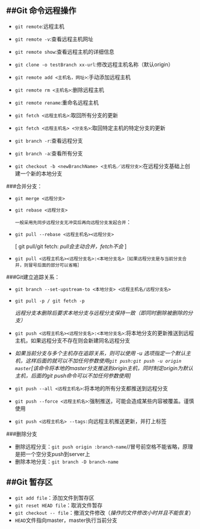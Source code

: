 ##Git 命令远程操作
---
+ `git remote`:远程主机
+ `git remote -v`:查看远程主机网址
+ `git remote show`:查看远程主机的详细信息
+ `git clone -o testBranch xx-url`:修改远程主机名称（默认origin）

+ `git remote add <主机名，网址>`:手动添加远程主机
+ `git remote rm <主机名>`:删除远程主机
+ `git remote rename`:重命名远程主机
+ `git fetch <远程主机名>`:取回所有分支的更新
+ `git fetch <远程主机名> <分支名>`:取回特定主机的特定分支的更新
+ `git branch -r`:查看远程分支
+ `git branch -a`:查看所有分支
+ `git checkout -b <newBranchName> <主机名／远程分支>`:在远程分支基础上创建一个新的本地分支

###合并分支：
+ `git merge <远程分支>`
+ `git rebase <远程分支>`

	`一般采用先同步远程分支无冲突后再向远程分支发起合并`：

+ `git pull --rebase <远程主机名><远程分支>` 

	[ git pull/git fetch: *pull会主动合并，fetch不会* ]
+ `git pull <远程主机名><远程分支名>:<本地分支名>［如果远程分支是与当前分支合并，则冒号后面的部分可以省略］`


###Git建立追踪关系：
+ `git branch --set-upstream-to <本地分支> <远程主机名/远程分支名>`
+ `git pull -p / git fetch -p`
	
	*远程分支本删除后要求本地分支与远程分支保持一致（即同时删除被删除的分支）*

+ `git push <远程主机名><远程分支名>:<本地分支名>`:将本地分支的更新推送到远程主机，如果远程分支不存在则会新建同名远程分支

+ *如果当前分支与多个主机存在追踪关系，则可以使用 -u 选项指定一个默认主机，这样后面的就可以不加任何参数使用`git push:git push -u origin master`[该命令将本地的master分支推送到origin主机，同时制定origin为默认主机，后面的git push命令可以不加任何参数使用]*
+ `git push --all <远程主机名>`:将本地的所有分支都推送到远程分支
+ `git push --force <远程主机名>`:强制推送，可能会造成某些内容被覆盖。谨慎使用
+ `git push <远程主机名> --tags:`向远程主机推送更新，并打上标签

###删除分支
+ 删除远程分支：`git push origin :branch-name`//冒号前空格不能省略，原理是把一个空分支push到server上
+ 删除本地分支：`git branch -D branch-name`

##Git 暂存区
---
+ `git add file`：添加文件到暂存区
+ `git reset HEAD file`：取消文件暂存
+ `git checkout -- file`：撤消文件修改（*操作的文件修改小时并且不能恢复*）
+ `HEAD`文件指向master，master执行当前分支

